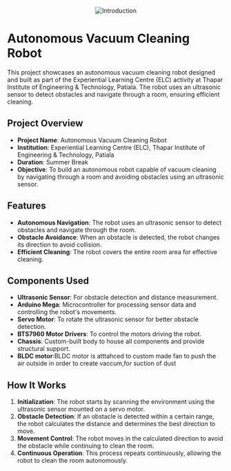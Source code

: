 <p align="center">
  <img src="" alt="Introduction">
</p>

# Autonomous Vacuum Cleaning Robot

This project showcases an autonomous vacuum cleaning robot designed and built as part of the Experiential Learning Centre (ELC) activity at Thapar Institute of Engineering & Technology, Patiala. The robot uses an ultrasonic sensor to detect obstacles and navigate through a room, ensuring efficient cleaning.

## Project Overview

- **Project Name**: Autonomous Vacuum Cleaning Robot
- **Institution**: Experiential Learning Centre (ELC), Thapar Institute of Engineering & Technology, Patiala
- **Duration**: Summer Break
- **Objective**: To build an autonomous robot capable of vacuum cleaning by navigating through a room and avoiding obstacles using an ultrasonic sensor.

## Features

- **Autonomous Navigation**: The robot uses an ultrasonic sensor to detect obstacles and navigate through the room.
- **Obstacle Avoidance**: When an obstacle is detected, the robot changes its direction to avoid collision.
- **Efficient Cleaning**: The robot covers the entire room area for effective cleaning.

## Components Used

- **Ultrasonic Sensor**: For obstacle detection and distance measurement.
- **Arduino Mega**: Microcontroller for processing sensor data and controlling the robot's movements.
- **Servo Motor**: To rotate the ultrasonic sensor for better obstacle detection.
- **BTS7960 Motor Drivers**: To control the motors driving the robot.
- **Chassis**: Custom-built body to house all components and provide structural support.
- **BLDC motor**:BLDC motor is atttahced to custom made fan to push the air outside in order to create vaccum,for suction of dust


## How It Works

1. **Initialization**: The robot starts by scanning the environment using the ultrasonic sensor mounted on a servo motor.
2. **Obstacle Detection**: If an obstacle is detected within a certain range, the robot calculates the distance and determines the best direction to move.
3. **Movement Control**: The robot moves in the calculated direction to avoid the obstacle while continuing to clean the room.
4. **Continuous Operation**: This process repeats continuously, allowing the robot to clean the room autonomously.

